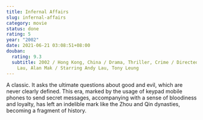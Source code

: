 ```yaml
---
title: Infernal Affairs
slug: infernal-affairs
category: movie
status: done
rating: 5
year: "2002"
date: 2021-06-21 03:08:51+08:00
douban:
  rating: 9.3
  subtitle: 2002 / Hong Kong, China / Drama, Thriller, Crime / Directed by Andrew
    Lau, Alan Mak / Starring Andy Lau, Tony Leung
---
```


A classic. It asks the ultimate questions about good and evil, which are never clearly defined. This era, marked by the usage of keypad mobile phones to send secret messages, accompanying with a sense of bloodiness and loyalty, has left an indelible mark like the Zhou and Qin dynasties, becoming a fragment of history.
